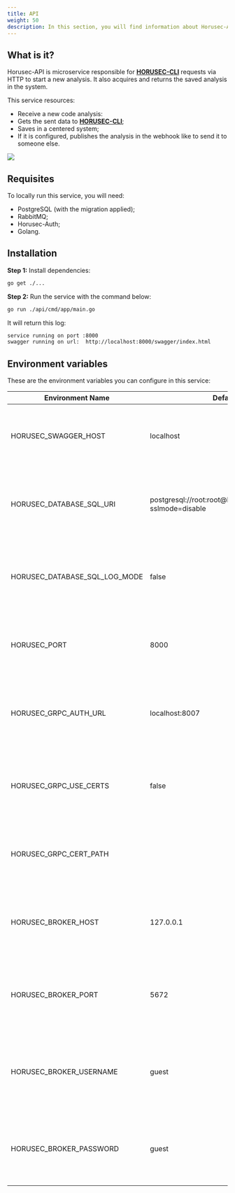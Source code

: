 ```yaml
---
title: API
weight: 50
description: In this section, you will find information about Horusec-API service.
---
```


## **What is it?**
Horusec-API is microservice responsible for [**HORUSEC-CLI**](/docs/cli/overview/) requests via  HTTP to start a new analysis. It also acquires and returns the saved analysis in the system. 

This service resources:

* Receive a new code analysis:
* Gets the sent data to [**HORUSEC-CLI**](/docs/cli/overview/);
* Saves in a centered system;
* If it is configured, publishes the analysis in the webhook like to send it to someone else.

![](/docs/ptbr/web/services/api/0-arquitecture.jpg)

## **Requisites**

To locally run this service, you will need:

* PostgreSQL (with the migration applied);
* RabbitMQ;
* Horusec-Auth;
* Golang.

## **Installation**

**Step 1:** Install dependencies: 
```bash
go get ./...
```

**Step 2:** Run the service with the command below:

```bash
go run ./api/cmd/app/main.go
```

It will return this log:

```bash
service running on port :8000
swagger running on url:  http://localhost:8000/swagger/index.html
```

## **Environment variables**
These are the environment variables you can configure in this service:

| Environment Name                 | Default Value                                                    | Description                                                  |
|----------------------------------|------------------------------------------------------------------|--------------------------------------------------------------|
| HORUSEC_SWAGGER_HOST             | localhost                                                        | This environment variable gets which swagger host will be available.|
| HORUSEC_DATABASE_SQL_URI         | postgresql://root:root@localhost:5432/horusec_db?sslmode=disable | This environment variable gets the URI to connect to POSTGRES database.  |
| HORUSEC_DATABASE_SQL_LOG_MODE    | false                                                            | This environment variable gets the value to enable POSTGREs logs. |
| HORUSEC_PORT                     | 8000                                                             | This environment variable gets the port the service will start. |
| HORUSEC_GRPC_AUTH_URL            | localhost:8007                                                   | This environment variable gets the connection GRCP horusec-auth URL. |
| HORUSEC_GRPC_USE_CERTS           | false                                                            | This environment variable gets if the GRCP certificate is enabled or not. |
| HORUSEC_GRPC_CERT_PATH           |                                                                  | This environment variable gets the GRCP certificate path.|
| HORUSEC_BROKER_HOST              | 127.0.0.1                                                        | This environment variable gets host a host to connect to RABBITMQ broker. | 
| HORUSEC_BROKER_PORT              | 5672                                                             | This environment variable gets the port to connect to  RABBITMQ broker. |
| HORUSEC_BROKER_USERNAME          | guest                                                            | This environment variable gets the user name to connect to RABBITMQ broker. |
| HORUSEC_BROKER_PASSWORD          | guest                                                            | This environment variable gets the password to connect to RABBITMQ broker. |